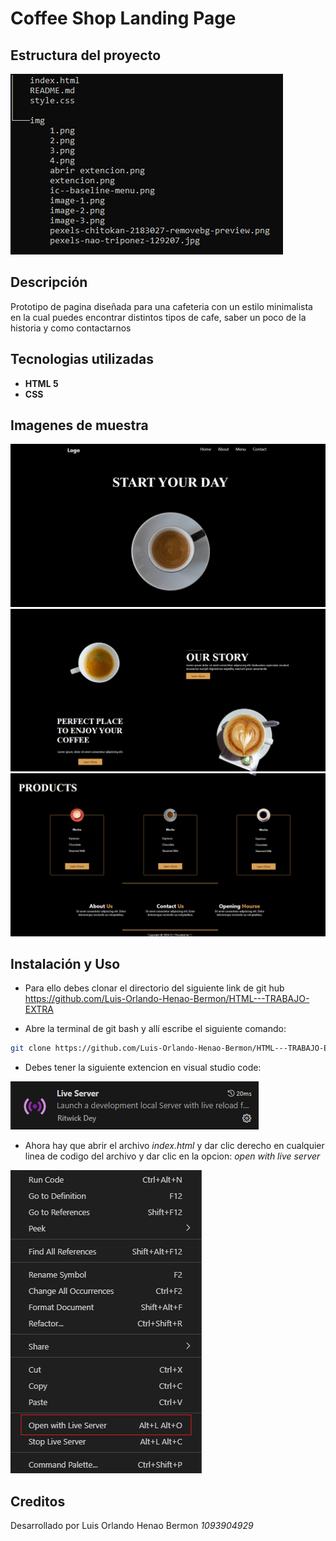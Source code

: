 # Coffee Shop Landing Page

## Estructura del proyecto
![alt text](/img/image.png)
## Descripción

Prototipo de pagina diseñada para una cafeteria con un estilo minimalista en la cual puedes encontrar distintos tipos de cafe, saber un poco de la historia y como contactarnos

## Tecnologias utilizadas 
- **HTML 5**
- **CSS**

## Imagenes de muestra
![Cap 1](/img/image-2.png)
![Cap 2](/img/image-1.png)
![Cap 3](/img/image-3.png)

## Instalación y Uso
- Para ello debes clonar el directorio del siguiente link de git hub https://github.com/Luis-Orlando-Henao-Bermon/HTML---TRABAJO-EXTRA

- Abre la terminal de git bash y allí escribe el siguiente comando:     

``` bash 
git clone https://github.com/Luis-Orlando-Henao-Bermon/HTML---TRABAJO-EXTRA
```
- Debes tener la siguiente extencion en visual studio code:


![extencion](/img/extencion.png)
- Ahora hay que abrir el archivo *index.html* y dar clic derecho en cualquier linea de codigo del archivo y dar clic en la opcion: *open with live server*


![abrir](/img/abrir%20extencion.png)

## Creditos
Desarrollado por Luis Orlando Henao Bermon *1093904929*